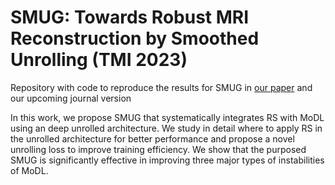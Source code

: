 # SMUG: Towards Robust MRI Reconstruction by Smoothed Unrolling (TMI 2023)

Repository with code to reproduce the results for SMUG in [our paper](https://arxiv.org/abs/2303.12735) and our upcoming journal version

In this work, we propose SMUG that systematically integrates RS with MoDL using an deep unrolled architecture. We study in detail where to apply RS in the unrolled architecture for better performance and propose a novel unrolling loss to improve training efficiency. We show that the purposed SMUG is significantly effective in improving three major types of instabilities of MoDL.
